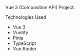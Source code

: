 Vue 3 (Composition API) Project.

Technologies Used
- Vue 3
- Vuetify
- Pinia
- TypeScript
- Vue Router

